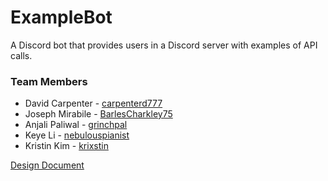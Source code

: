 # ExampleBot

A Discord bot that provides users in a Discord server with examples of API calls.

### Team Members

- David Carpenter - [carpenterd777](https://github.com/carpenterd777)
- Joseph Mirabile - [BarlesCharkley75](https://github.com/BarlesCharkley75)
- Anjali Paliwal - [grinchpal](https://github.com/grinchpal)
- Keye Li - [nebulouspianist](https://github.com/nebulouspianist)
- Kristin Kim - [krixstin](https://github.com/krixstin)

[Design Document](https://github.com/BarlesCharkley75/SSW345-Design-Workshop/blob/03882450f8c38a1560f01b3dd167a9b73a9db909/DESIGN.md)
